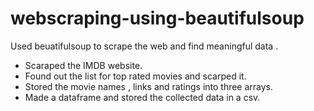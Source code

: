 # webscraping-using-beautifulsoup
Used beuatifulsoup to scrape the web and find meaningful data .
- Scaraped the IMDB website.
- Found out the list for top rated movies and scarped it.
- Stored the movie names , links and ratings into three arrays.
- Made a dataframe and stored the collected data in a csv.
